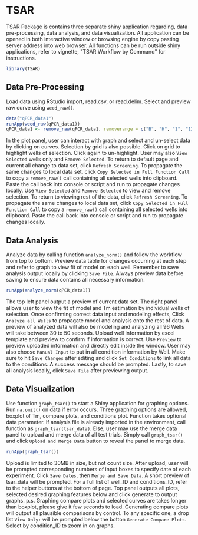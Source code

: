 # TSAR

  TSAR Package is contains three separate shiny application regarding, data pre-processing, data analysis, and data visualization. All application can be opened in both interactive window or browsing engine by copy pasting server address into web browser. All functions can be run outside shiny applications, refer to vignette, "TSAR Workflow by Command" for instructions.

```r
library(TSAR)
```

## Data Pre-Processing
  Load data using RStudio import, read.csv, or read.delim. Select and preview raw curve using `weed_raw()`.

```r
data("qPCR_data1")
runApp(weed_raw(qPCR_data1))
qPCR_data1 <- remove_raw(qPCR_data1, removerange = c("B", "H", "1", "12"))
```
  In the plot panel, user can interact with graph and select and un-select data by clicking on curves. Selection by grid is also possible. Click on grid to highlight wells of selection. Click again to un-highlight. User may also `View Selected` wells only and `Remove Selected`. To return to default page and current all change to data set, click `Refresh Screening`. To propagate the same changes to local data set, click `Copy Selected in Full Function Call` to copy a `remove_raw()` call containing all selected wells into clipboard. Paste the call back into console or script and run to propagate changes locally. 
  Use `View Selected` and `Remove Selected` to view and remove selection. To return to viewing rest of the data, click `Refresh Screening`. To propagate the same changes to local data set, click `Copy Selected in Full Function Call` to copy a `remove_raw()` call containing all selected wells into clipboard. Paste the call back into console or script and run to propagate changes locally.

## Data Analysis

  Analyze data by calling function `analyze_norm()` and follow the workflow from top to bottom. Preview data table for changes occurring at each step and refer to graph to view fit of model on each well. Remember to save analysis output locally by clicking `Save File`. Always preview data before saving to ensure data contains all necessary information.

```r
runApp(analyze_norm(qPCR_data1))
```
  The top left panel output a preview of current data set. The right panel allows user to view the fit of model and Tm estimation by individual wells of selection. Once confirming correct data input and modeling effects,
  Click `Analyze all Wells` to propagate model and analysis onto the rest of data. A preview of analyzed data will also be modeling and analyzing all 96 Wells will take between 30 to 50 seconds.
  Upload well information by excel template and preview to confirm if information is correct. Use `Preview` to preview uploaded information and directly edit inside the window. User may also choose `Manual Input` to put in all condition information by Well. Make sure to hit `Save Changes` after editing and click `Set Conditions` to link all data to the conditions. A success message should be prompted.
  Lastly, to save all analysis locally, click `Save File` after previewing output. 

## Data Visualization

 Use function `graph_tsar()` to start a Shiny application for graphing options. Run `na.omit()` on data if error occurs. Three graphing options are allowed, boxplot of Tm, compare plots, and conditions plot.
  Function takes optional data parameter. If analysis file is already imported in the environment, call function as `graph_tsar(tsar_data)`. Else, user may use the merge data panel to upload and merge data of all test trials. Simply call `graph_tsar()` and click `Upload and Merge Data` button to reveal the panel to merge data.

```r
runApp(graph_tsar())
```
  Upload is limited to 30MB in size, but not count size. After upload, user will be prompted corresponding numbers of input boxes to specify date of each experiment. Click `Save Dates`, then `Merge and Save Data`. A short preview of tsar_data will be prompted. For a full list of well_ID and conditions_ID, refer to the helper buttons at the bottom of page.
  Top panel outputs all plots, selected desired graphing features below and click generate to output graphs. p.s. Graphing compare plots and selected curves are takes longer than boxplot, please give it few seconds to load.
  Generating compare plots will output all plausible comparisons by control. To any specific one, a drop list `View Only:` will be prompted below the botton `Generate Compare Plots`. Select by condition_ID to zoom in on graphs.
